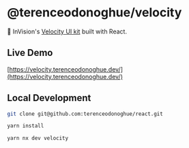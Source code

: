 # @terenceodonoghue/velocity

🚙 InVision's [Velocity UI kit](https://www.invisionapp.com/inside-design/design-resources/design-system-dashboard-ui-kit/) built with React.

## Live Demo

[https://velocity.terenceodonoghue.dev/](https://velocity.terenceodonoghue.dev/)

## Local Development

```bash
git clone git@github.com:terenceodonoghue/react.git

yarn install

yarn nx dev velocity
```

